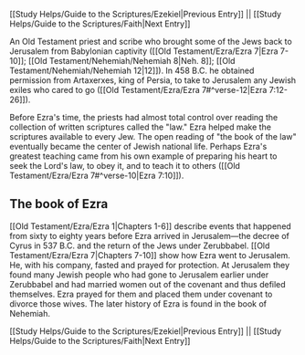 [[Study Helps/Guide to the Scriptures/Ezekiel|Previous Entry]]  ||  [[Study Helps/Guide to the Scriptures/Faith|Next Entry]]

 An Old Testament priest and scribe who brought some of the Jews back to Jerusalem from Babylonian captivity ([[Old Testament/Ezra/Ezra 7|Ezra 7-10]]; [[Old Testament/Nehemiah/Nehemiah 8|Neh. 8]]; [[Old Testament/Nehemiah/Nehemiah 12|12]]). In 458 B.C. he obtained permission from Artaxerxes, king of Persia, to take to Jerusalem any Jewish exiles who cared to go ([[Old Testament/Ezra/Ezra 7#^verse-12|Ezra 7:12-26]]).

 Before Ezra's time, the priests had almost total control over reading the collection of written scriptures called the "law." Ezra helped make the scriptures available to every Jew. The open reading of "the book of the law" eventually became the center of Jewish national life. Perhaps Ezra's greatest teaching came from his own example of preparing his heart to seek the Lord's law, to obey it, and to teach it to others ([[Old Testament/Ezra/Ezra 7#^verse-10|Ezra 7:10]]).

## The book of Ezra

 [[Old Testament/Ezra/Ezra 1|Chapters 1-6]] describe events that happened from sixty to eighty years before Ezra arrived in Jerusalem—the decree of Cyrus in 537 B.C. and the return of the Jews under Zerubbabel. [[Old Testament/Ezra/Ezra 7|Chapters 7-10]] show how Ezra went to Jerusalem. He, with his company, fasted and prayed for protection. At Jerusalem they found many Jewish people who had gone to Jerusalem earlier under Zerubbabel and had married women out of the covenant and thus defiled themselves. Ezra prayed for them and placed them under covenant to divorce those wives. The later history of Ezra is found in the book of Nehemiah.

[[Study Helps/Guide to the Scriptures/Ezekiel|Previous Entry]]  ||  [[Study Helps/Guide to the Scriptures/Faith|Next Entry]]